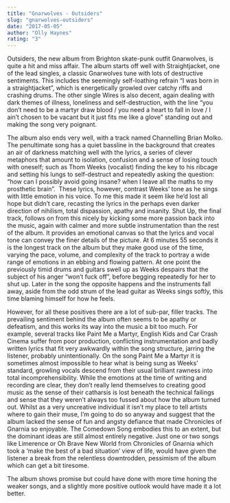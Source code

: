 ```yaml
---
title: "Gnarwolves - Outsiders"
slug: "gnarwolves-outsiders"
date: "2017-05-05"
author: "Olly Haynes"
rating: "3"
---
```


Outsiders, the new album from Brighton skate-punk outfit Gnarwolves, is quite a hit and miss affair. The album starts off well with Straightjacket, one of the lead singles, a classic Gnarwolves tune with lots of destructive sentiments. This includes the seemingly self-loathing refrain “I was born in a straightjacket”, which is energetically growled over catchy riffs and crashing drums. The other single Wires is also decent, again dealing with dark themes of illness, loneliness and self-destruction, with the line “you don’t need to be a martyr draw blood / you need a heart to fall in love / I ain’t chosen to be vacant but it just fits me like a glove” standing out and making the song very poignant.

The album also ends very well, with a track named Channelling Brian Molko. The penultimate song has a quiet bassline in the background that creates an air of darkness matching well with the lyrics, a series of clever metaphors that amount to isolation, confusion and a sense of losing touch with oneself; such as Thom Weeks (vocalist) finding the key to his ribcage and setting his lungs to self-destruct and repeatedly asking the question: “how can I possibly avoid going insane? when I leave all the maths to my prosthetic brain”.  These lyrics, however, contrast Weeks’ tone as he sings with little emotion in his voice. To me this made it seem like he’d lost all hope but didn’t care, recasting the lyrics in the perhaps even darker direction of nihilism, total dispassion, apathy and insanity. Shut Up, the final track, follows on from this nicely by kicking some more passion back into the music, again with calmer and more subtle instrumentation than the rest of the album. It provides an emotional canvas so that the lyrics and vocal tone can convey the finer details of the picture. At 6 minutes 55 seconds it is the longest track on the album but they make good use of the time, varying the pace, volume, and complexity of the track to portray a wide range of emotions in an ebbing and flowing pattern. At one point the previously timid drums and guitars swell up as Weeks despairs that the subject of his anger “won’t fuck off”, before begging repeatedly for her to shut up. Later in the song the opposite happens and the instruments fall away, aside from the odd strum of the lead guitar as Weeks sings softly, this time blaming himself for how he feels.

However, for all these positives there are a lot of sub-par, filler tracks. The prevailing sentiment behind the album often seems to be apathy or defeatism, and this works its way into the music a bit too much. For example, several tracks like Paint Me a Martyr, English Kids and Car Crash Cinema suffer from poor production, conflicting instrumentation and badly written lyrics that fit very awkwardly within the song structure, jarring the listener, probably unintentionally. On the song Paint Me a Martyr it is sometimes almost impossible to hear what is being sung as Weeks’ standard, growling vocals descend from their usual brilliant rawness into total incomprehensibility. While the emotions at the time of writing and recording are clear, they don’t really lend themselves to creating good music as the sense of their catharsis is lost beneath the technical failings and sense that they weren’t always too fussed about how the album turned out. Whilst as a very uncreative individual it isn’t my place to tell artists where to gain their muse, I’m going to do so anyway and suggest that the album lacked the sense of fun and angsty defiance that made Chronicles of Gnarnia so enjoyable. The Comedown Song embodies this to an extent, but the dominant ideas are still almost entirely negative. Just one or two songs like Limerence or Oh Brave New World from Chronicles of Gnarnia which took a ‘make the best of a bad situation’ view of life, would have given the listener a break from the relentless downtrodden, pessimism of the album which can get a bit tiresome.

The album shows promise but could have done with more time honing the weaker songs, and a slightly more positive outlook would have made it a lot better.
